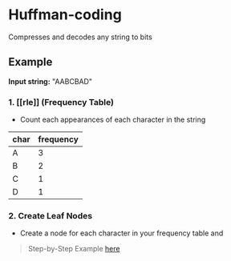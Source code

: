 # Huffman-coding

Compresses and decodes any string to bits

## Example

**Input string:** "AABCBAD"

### 1. [[rle]] (Frequency Table)

- Count each appearances of each character in the string

| **char** | **frequency** |
| -------- | ------------- |
| A        | 3             |
| B        | 2             |
| C        | 1             |
| D        | 1             |

### 2. Create Leaf Nodes

- Create a node for each character in your frequency table and 


> Step-by-Step Example [here](https://www.youtube.com/watch?v=iEm1NRyEe5c)
